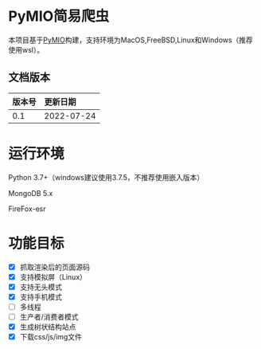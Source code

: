 # PyMIO简易爬虫
本项目基于[PyMIO](https://github.com/0ldm0s/pymio)构建，支持环境为MacOS,FreeBSD,Linux和Windows（推荐使用wsl）。
## 文档版本

| 版本号 | 更新日期 |
|:--|:--|
| 0.1 | 2022-07-24 |

# 运行环境
Python 3.7+（windows建议使用3.7.5，不推荐使用嵌入版本）

MongoDB 5.x

FireFox-esr
# 功能目标
- [x] 抓取渲染后的页面源码
- [x] 支持模拟屏（Linux）
- [x] 支持无头模式
- [x] 支持手机模式
- [ ] 多线程
- [ ] 生产者/消费者模式
- [x] 生成树状结构站点
- [x] 下载css/js/img文件
